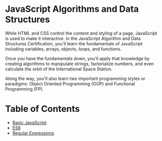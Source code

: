 # **JavaScript Algorithms and Data Structures**

While HTML and CSS control the content and styling of a page, JavaScript is used to make it interactive. In the JavaScript Algorithm and Data Structures Certification, you'll learn the fundamentals of JavaScript including variables, arrays, objects, loops, and functions.

Once you have the fundamentals down, you'll apply that knowledge by creating algorithms to manipulate strings, factorialize numbers, and even calculate the orbit of the International Space Station.

Along the way, you'll also learn two important programming styles or paradigms: Object Oriented Programming (OOP) and Functional Programming (FP).

# **Table of Contents**

- [Basic JavaScript](https://github.com/n4ndp/JavaScript/tree/main/Basic%20JavaScript)
- [ES6]()
- [Regular Expressions]()
